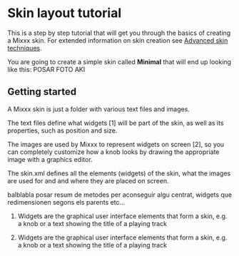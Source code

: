 # Skin layout tutorial

This is a step by step tutorial that will get you through the basics of
creating a Mixxx skin. For extended information on skin creation see
[Advanced skin techniques](advanced_skin_techniques).

You are going to create a simple skin called **Minimal** that will end
up looking like this: POSAR FOTO AKI

## Getting started

A Mixxx skin is just a folder with various text files and images.

The text files define what widgets \[1\] will be part of the skin, as
well as its properties, such as position and size.

The images are used by Mixxx to represent widgets on screen \[2\], so
you can completely customize how a knob looks by drawing the appropriate
image with a graphics editor.

The skin.xml defines all the elements (widgets) of the skin, what the
images are used for and and where they are placed on screen.

balblabla posar resum de metodes per aconseguir algu centrat, widgets
que redimensionen segons els parents etc...

1.  Widgets are the graphical user interface elements that form a skin,
    e.g. a knob or a text showing the title of a playing track

2.  Widgets are the graphical user interface elements that form a skin,
    e.g. a knob or a text showing the title of a playing track
